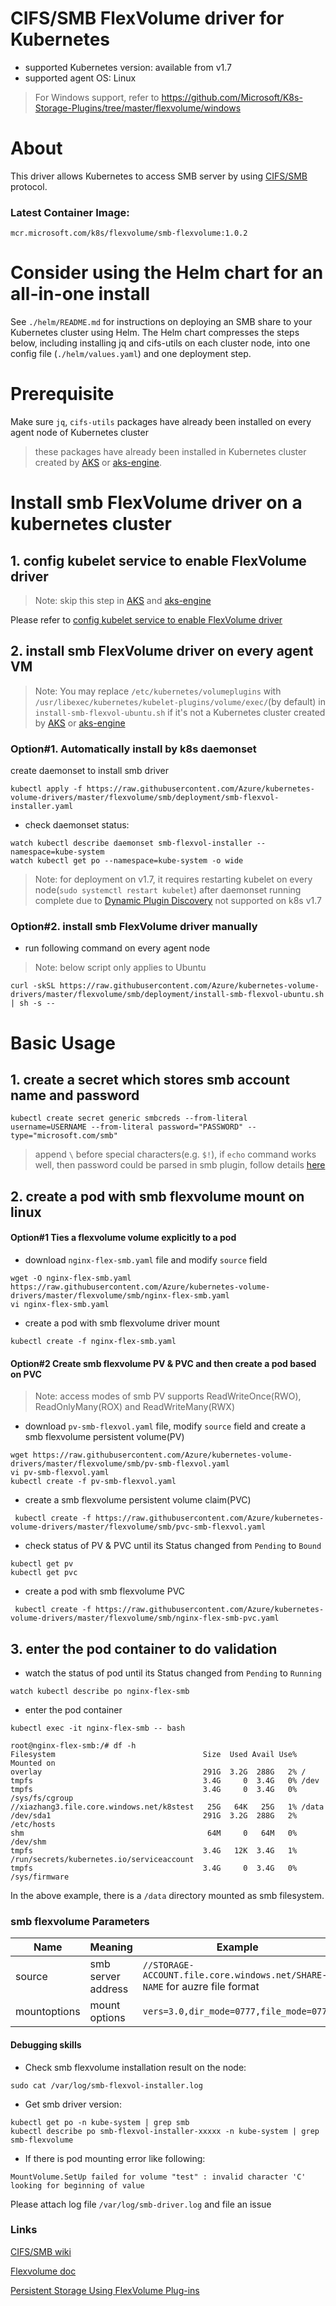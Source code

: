 # CIFS/SMB FlexVolume driver for Kubernetes
 - supported Kubernetes version: available from v1.7
 - supported agent OS: Linux 
 > For Windows support, refer to https://github.com/Microsoft/K8s-Storage-Plugins/tree/master/flexvolume/windows

# About
This driver allows Kubernetes to access SMB server by using [CIFS/SMB](https://en.wikipedia.org/wiki/Server_Message_Block) protocol.

### Latest Container Image:
`mcr.microsoft.com/k8s/flexvolume/smb-flexvolume:1.0.2`

# Consider using the Helm chart for an all-in-one install

See `./helm/README.md` for instructions on deploying an SMB share to your Kubernetes cluster using Helm.
The Helm chart compresses the steps below, including installing jq and cifs-utils on each cluster node,
into one config file (`./helm/values.yaml`) and one deployment step. 

# Prerequisite
Make sure `jq`, `cifs-utils` packages have already been installed on every agent node of Kubernetes cluster
> these packages have already been installed in Kubernetes cluster created by [AKS](https://azure.microsoft.com/en-us/services/container-service/) or [aks-engine](https://github.com/Azure/aks-engine).

# Install smb FlexVolume driver on a kubernetes cluster
## 1. config kubelet service to enable FlexVolume driver
> Note: skip this step in [AKS](https://azure.microsoft.com/en-us/services/container-service/) and [aks-engine](https://github.com/Azure/aks-engine)

Please refer to [config kubelet service to enable FlexVolume driver](https://github.com/Azure/kubernetes-volume-drivers/blob/master/flexvolume/README.md#config-kubelet-service-to-enable-flexvolume-driver)
 
## 2. install smb FlexVolume driver on every agent VM
 > Note: You may replace `/etc/kubernetes/volumeplugins` with `/usr/libexec/kubernetes/kubelet-plugins/volume/exec/`(by default) in `install-smb-flexvol-ubuntu.sh` if it's not a Kubernetes cluster created by [AKS](https://azure.microsoft.com/en-us/services/container-service/) or [aks-engine](https://github.com/Azure/aks-engine)
### Option#1. Automatically install by k8s daemonset
create daemonset to install smb driver
```
kubectl apply -f https://raw.githubusercontent.com/Azure/kubernetes-volume-drivers/master/flexvolume/smb/deployment/smb-flexvol-installer.yaml
```
 - check daemonset status:
```
watch kubectl describe daemonset smb-flexvol-installer --namespace=kube-system
watch kubectl get po --namespace=kube-system -o wide
```
> Note: for deployment on v1.7, it requires restarting kubelet on every node(`sudo systemctl restart kubelet`) after daemonset running complete due to [Dynamic Plugin Discovery](https://github.com/kubernetes/community/blob/master/contributors/devel/flexvolume.md#dynamic-plugin-discovery) not supported on k8s v1.7

### Option#2. install smb FlexVolume driver manually
 - run following command on every agent node
 > Note: below script only applies to Ubuntu
```
curl -skSL https://raw.githubusercontent.com/Azure/kubernetes-volume-drivers/master/flexvolume/smb/deployment/install-smb-flexvol-ubuntu.sh | sh -s --
```

# Basic Usage
## 1. create a secret which stores smb account name and password
```
kubectl create secret generic smbcreds --from-literal username=USERNAME --from-literal password="PASSWORD" --type="microsoft.com/smb"
```
> append `\` before special characters(e.g. `$!`), if `echo` command works well, then password could be parsed in smb plugin, follow details [here](https://github.com/Azure/kubernetes-volume-drivers/issues/34#issuecomment-528722899)

## 2. create a pod with smb flexvolume mount on linux
#### Option#1 Ties a flexvolume volume explicitly to a pod
- download `nginx-flex-smb.yaml` file and modify `source` field
```
wget -O nginx-flex-smb.yaml https://raw.githubusercontent.com/Azure/kubernetes-volume-drivers/master/flexvolume/smb/nginx-flex-smb.yaml
vi nginx-flex-smb.yaml
```
 - create a pod with smb flexvolume driver mount
```
kubectl create -f nginx-flex-smb.yaml
```

#### Option#2 Create smb flexvolume PV & PVC and then create a pod based on PVC
 > Note: access modes of smb PV supports ReadWriteOnce(RWO), ReadOnlyMany(ROX) and ReadWriteMany(RWX)
 - download `pv-smb-flexvol.yaml` file, modify `source` field and create a smb flexvolume persistent volume(PV)
```
wget https://raw.githubusercontent.com/Azure/kubernetes-volume-drivers/master/flexvolume/smb/pv-smb-flexvol.yaml
vi pv-smb-flexvol.yaml
kubectl create -f pv-smb-flexvol.yaml
```

 - create a smb flexvolume persistent volume claim(PVC)
```
 kubectl create -f https://raw.githubusercontent.com/Azure/kubernetes-volume-drivers/master/flexvolume/smb/pvc-smb-flexvol.yaml
```

 - check status of PV & PVC until its Status changed from `Pending` to `Bound`
 ```
 kubectl get pv
 kubectl get pvc
 ```
 
 - create a pod with smb flexvolume PVC
```
 kubectl create -f https://raw.githubusercontent.com/Azure/kubernetes-volume-drivers/master/flexvolume/smb/nginx-flex-smb-pvc.yaml
 ```

## 3. enter the pod container to do validation
 - watch the status of pod until its Status changed from `Pending` to `Running`
```
watch kubectl describe po nginx-flex-smb
```
 - enter the pod container
```
kubectl exec -it nginx-flex-smb -- bash
```

```
root@nginx-flex-smb:/# df -h
Filesystem                                 Size  Used Avail Use% Mounted on
overlay                                    291G  3.2G  288G   2% /
tmpfs                                      3.4G     0  3.4G   0% /dev
tmpfs                                      3.4G     0  3.4G   0% /sys/fs/cgroup
//xiazhang3.file.core.windows.net/k8stest   25G   64K   25G   1% /data
/dev/sda1                                  291G  3.2G  288G   2% /etc/hosts
shm                                         64M     0   64M   0% /dev/shm
tmpfs                                      3.4G   12K  3.4G   1% /run/secrets/kubernetes.io/serviceaccount
tmpfs                                      3.4G     0  3.4G   0% /sys/firmware
```
In the above example, there is a `/data` directory mounted as smb filesystem.

### smb flexvolume Parameters
Name | Meaning | Example | Mandatory 
--- | --- | --- | ---
source | smb server address | `//STORAGE-ACCOUNT.file.core.windows.net/SHARE-NAME` for auzre file format | Yes
mountoptions | mount options | `vers=3.0,dir_mode=0777,file_mode=0777` | No

#### Debugging skills
 - Check smb flexvolume installation result on the node:
```
sudo cat /var/log/smb-flexvol-installer.log
```
 - Get smb driver version:
```
kubectl get po -n kube-system | grep smb
kubectl describe po smb-flexvol-installer-xxxxx -n kube-system | grep smb-flexvolume
```
 - If there is pod mounting error like following:
```
MountVolume.SetUp failed for volume "test" : invalid character 'C' looking for beginning of value
```
Please attach log file `/var/log/smb-driver.log` and file an issue

### Links
[CIFS/SMB wiki](https://en.wikipedia.org/wiki/Server_Message_Block)

[Flexvolume doc](https://github.com/kubernetes/community/blob/master/contributors/devel/flexvolume.md)

[Persistent Storage Using FlexVolume Plug-ins](https://docs.openshift.org/latest/install_config/persistent_storage/persistent_storage_flex_volume.html)
